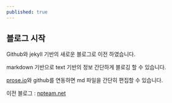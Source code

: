 ```yaml
---
published: true
---
```

## 블로그 시작

Github와 jekyll 기반의 새로운 블로그로 이전 하였습니다.

markdown 기반으로 text 기반의 정보 간단하게 블로깅 할 수 있습니다.

[prose.io](prose.io)와 github를 연동하면 md 파일을 간단히 편집할 수 있습니다.

이전 블로그 : [npteam.net](www.npteam.net)
